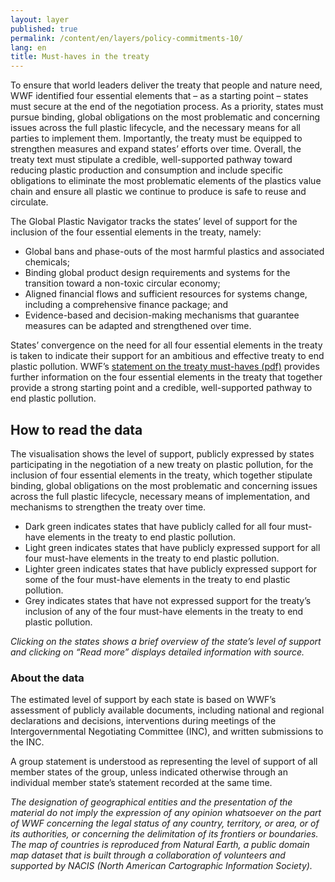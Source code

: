 ```yaml
---
layout: layer
published: true
permalink: /content/en/layers/policy-commitments-10/
lang: en
title: Must-haves in the treaty
---
```


To ensure that world leaders deliver the treaty that people and nature need, WWF identified four essential elements that – as a starting point – states must secure at the end of the negotiation process. As a priority, states must pursue binding, global obligations on the most problematic and concerning issues across the full plastic lifecycle, and the necessary means for all parties to implement them. Importantly, the treaty must be equipped to strengthen measures and expand states’ efforts over time. Overall, the treaty text must stipulate a credible, well-supported pathway toward reducing plastic production and consumption and include specific obligations to eliminate the most problematic elements of the plastics value chain and ensure all plastic we continue to produce is safe to reuse and circulate.

The Global Plastic Navigator tracks the states’ level of support for the inclusion of the four essential elements in the treaty, namely:

* Global bans and phase-outs of the most harmful plastics and associated chemicals;
* Binding global product design requirements and systems for the transition toward a non-toxic circular economy;
* Aligned financial flows and sufficient resources for systems change, including a comprehensive finance package; and
* Evidence-based and decision-making mechanisms that guarantee measures can be adapted and strengthened over time.

States’ convergence on the need for all four essential elements in the treaty is taken to indicate their support for an ambitious and effective treaty to end plastic pollution. WWF’s [statement on the treaty must-haves (pdf)](https://wwfint.awsassets.panda.org/downloads/a-global-treaty-to-end-plastic-pollution-must-haves.pdf) provides further information on the four essential elements in the treaty that together provide a strong starting point and a credible, well-supported pathway to end plastic pollution.

## How to read the data

The visualisation shows the level of support, publicly expressed by states participating in the negotiation of a new treaty on plastic pollution, for the inclusion of four essential elements in the treaty, which together stipulate binding, global obligations on the most problematic and concerning issues across the full plastic lifecycle, necessary means of implementation, and mechanisms to strengthen the treaty over time.

* Dark green indicates states that have publicly called for all four must-have elements in the treaty to end plastic pollution.
* Light green indicates states that have publicly expressed support for all four must-have elements in the treaty to end plastic pollution.
* Lighter green indicates states that have publicly expressed support for some of the four must-have elements in the treaty to end plastic pollution.
* Grey indicates states that have not expressed support for the treaty’s inclusion of any of the four must-have elements in the treaty to end plastic pollution.

_Clicking on the states shows a brief overview of the state’s level of support and clicking on “Read more” displays detailed information with source._

### About the data

The estimated level of support by each state is based on WWF’s assessment of publicly available documents, including national and regional declarations and decisions, interventions during meetings of the Intergovernmental Negotiating Committee (INC), and written submissions to the INC.

A group statement is understood as representing the level of support of all member states of the group, unless indicated otherwise through an individual member state’s statement recorded at the same time.

_The designation of geographical entities and the presentation of the material do not imply the expression of any opinion whatsoever on the part of WWF concerning the legal status of any country, territory, or area, or of its authorities, or concerning the delimitation of its frontiers or boundaries. The map of countries is reproduced from Natural Earth, a public domain map dataset that is built through a collaboration of volunteers and supported by NACIS (North American Cartographic Information Society)._
